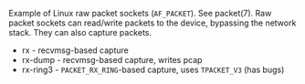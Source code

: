 Example of Linux raw packet sockets (`AF_PACKET`). See packet(7). Raw packet
sockets can read/write packets to the device, bypassing the network stack. 
They can also capture packets.

* rx       -  recvmsg-based capture 
* rx-dump  - recvmsg-based capture, writes pcap
* rx-ring3 - `PACKET_RX_RING`-based capture, uses `TPACKET_V3` (has bugs) 
